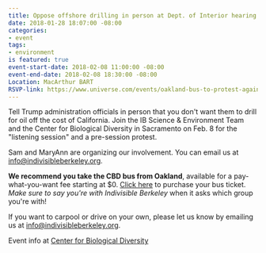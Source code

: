 ```yaml
---
title: Oppose offshore drilling in person at Dept. of Interior hearing
date: 2018-01-28 18:07:00 -08:00
categories:
- event
tags:
- environment
is featured: true
event-start-date: 2018-02-08 11:00:00 -08:00
event-end-date: 2018-02-08 18:30:00 -08:00
Location: MacArthur BART
RSVP-link: https://www.universe.com/events/oakland-bus-to-protest-against-offshore-drilling-at-boem-public-hearing-tickets-oakland-HT789C
---
```


Tell Trump administration officials in person that you don't want them to drill for oil off the cost of California. Join the IB Science & Environment Team and the Center for Biological Diversity in Sacramento on Feb. 8 for the "listening session" and a pre-session protest.

Sam and MaryAnn are organizing our involvement. You can email us at info@indivisibleberkeley.org.

**We recommend you take the CBD bus from Oakland**, available for a pay-what-you-want fee starting at $0. [Click here](https://www.universe.com/events/oakland-bus-to-protest-against-offshore-drilling-at-boem-public-hearing-tickets-oakland-HT789C) to purchase your bus ticket. *Make sure to say you're with Indivisible Berkeley* when it asks which group you're with!

If you want to carpool or drive on your own, please let us know by emailing us at info@indivisibleberkeley.org.

Event info at [Center for Biological Diversity](https://ignite.biologicaldiversity.org/event/action/299?source=website&akid=)